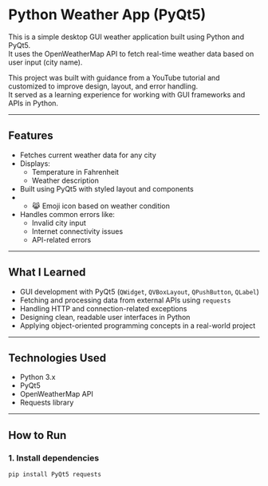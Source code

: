 # Python Weather App (PyQt5)

This is a simple desktop GUI weather application built using Python and PyQt5.  
It uses the OpenWeatherMap API to fetch real-time weather data based on user input (city name).

This project was built with guidance from a YouTube tutorial and customized to improve design, layout, and error handling.  
It served as a learning experience for working with GUI frameworks and APIs in Python.

---

## Features

- Fetches current weather data for any city
- Displays:
  - Temperature in Fahrenheit
  - Weather description
- Built using PyQt5 with styled layout and components
-   - 😹 Emoji icon based on weather condition
- Handles common errors like:
  - Invalid city input
  - Internet connectivity issues
  - API-related errors

---

## What I Learned

- GUI development with PyQt5 (`QWidget`, `QVBoxLayout`, `QPushButton`, `QLabel`)
- Fetching and processing data from external APIs using `requests`
- Handling HTTP and connection-related exceptions
- Designing clean, readable user interfaces in Python
- Applying object-oriented programming concepts in a real-world project

---

## Technologies Used

- Python 3.x
- PyQt5
- OpenWeatherMap API
- Requests library

---

## How to Run

### 1. Install dependencies

```bash
pip install PyQt5 requests
